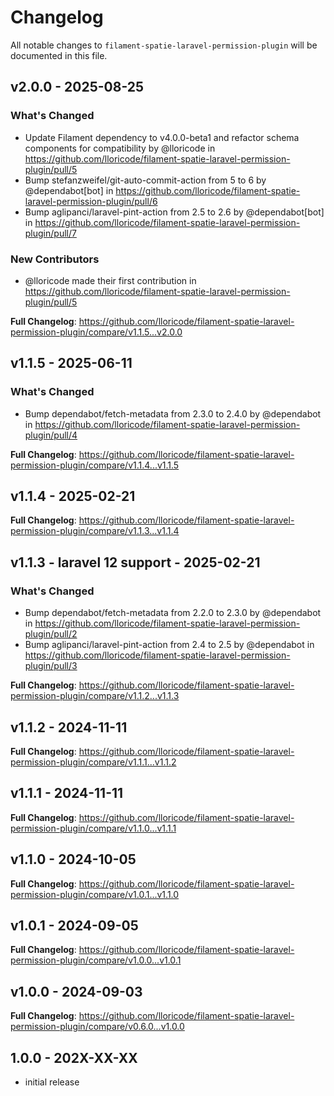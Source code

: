 # Changelog

All notable changes to `filament-spatie-laravel-permission-plugin` will be documented in this file.

## v2.0.0 - 2025-08-25

### What's Changed

* Update Filament dependency to v4.0.0-beta1 and refactor schema components for compatibility by @lloricode in https://github.com/lloricode/filament-spatie-laravel-permission-plugin/pull/5
* Bump stefanzweifel/git-auto-commit-action from 5 to 6 by @dependabot[bot] in https://github.com/lloricode/filament-spatie-laravel-permission-plugin/pull/6
* Bump aglipanci/laravel-pint-action from 2.5 to 2.6 by @dependabot[bot] in https://github.com/lloricode/filament-spatie-laravel-permission-plugin/pull/7

### New Contributors

* @lloricode made their first contribution in https://github.com/lloricode/filament-spatie-laravel-permission-plugin/pull/5

**Full Changelog**: https://github.com/lloricode/filament-spatie-laravel-permission-plugin/compare/v1.1.5...v2.0.0

## v1.1.5 - 2025-06-11

### What's Changed

* Bump dependabot/fetch-metadata from 2.3.0 to 2.4.0 by @dependabot in https://github.com/lloricode/filament-spatie-laravel-permission-plugin/pull/4

**Full Changelog**: https://github.com/lloricode/filament-spatie-laravel-permission-plugin/compare/v1.1.4...v1.1.5

## v1.1.4 - 2025-02-21

**Full Changelog**: https://github.com/lloricode/filament-spatie-laravel-permission-plugin/compare/v1.1.3...v1.1.4

## v1.1.3 - laravel 12 support - 2025-02-21

### What's Changed

* Bump dependabot/fetch-metadata from 2.2.0 to 2.3.0 by @dependabot in https://github.com/lloricode/filament-spatie-laravel-permission-plugin/pull/2
* Bump aglipanci/laravel-pint-action from 2.4 to 2.5 by @dependabot in https://github.com/lloricode/filament-spatie-laravel-permission-plugin/pull/3

**Full Changelog**: https://github.com/lloricode/filament-spatie-laravel-permission-plugin/compare/v1.1.2...v1.1.3

## v1.1.2 - 2024-11-11

**Full Changelog**: https://github.com/lloricode/filament-spatie-laravel-permission-plugin/compare/v1.1.1...v1.1.2

## v1.1.1 - 2024-11-11

**Full Changelog**: https://github.com/lloricode/filament-spatie-laravel-permission-plugin/compare/v1.1.0...v1.1.1

## v1.1.0 - 2024-10-05

**Full Changelog**: https://github.com/lloricode/filament-spatie-laravel-permission-plugin/compare/v1.0.1...v1.1.0

## v1.0.1 - 2024-09-05

**Full Changelog**: https://github.com/lloricode/filament-spatie-laravel-permission-plugin/compare/v1.0.0...v1.0.1

## v1.0.0 - 2024-09-03

**Full Changelog**: https://github.com/lloricode/filament-spatie-laravel-permission-plugin/compare/v0.6.0...v1.0.0

## 1.0.0 - 202X-XX-XX

- initial release
